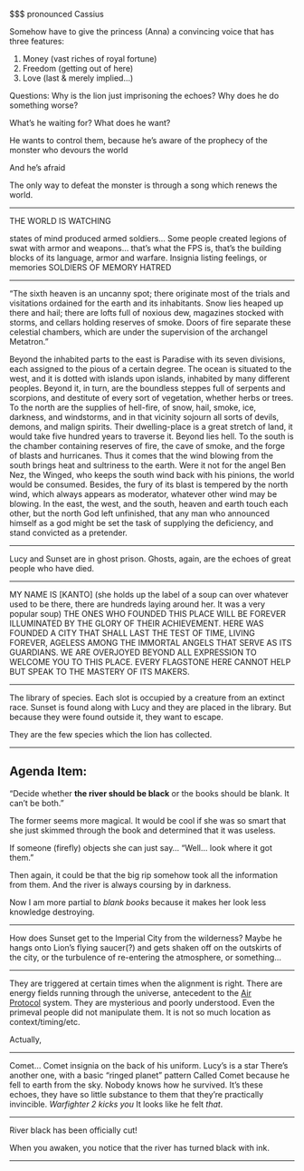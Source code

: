 $$$ pronounced Cassius

Somehow have to give the princess (Anna) a convincing voice that has three features:

1.  Money (vast riches of royal fortune)
2.  Freedom (getting out of here)
3.  Love (last & merely implied…)

Questions:
Why is the lion just imprisoning the echoes? Why does he do something worse?

What’s he waiting for? What does he want?

He wants to control them, because he’s aware of the prophecy of the monster who devours the world

And he’s afraid

The only way to defeat the monster is through a song which renews the world.

***

THE WORLD IS WATCHING

states of mind produced armed soldiers… Some people created legions of swat with armor and weapons… that’s what the FPS is, that’s the building blocks of its language, armor and warfare. Insignia listing feelings, or memories
SOLDIERS OF MEMORY
HATRED

***

“The sixth heaven is an uncanny spot; there originate most of the trials and visitations ordained for the earth and its inhabitants. Snow lies heaped up there and hail; there are lofts full of noxious dew, magazines stocked with storms, and cellars holding reserves of smoke. Doors of fire separate these celestial chambers, which are under the supervision of the archangel Metatron.”

Beyond the inhabited parts to the east is Paradise with its seven divisions, each assigned to the pious of a certain degree. The ocean is situated to the west, and it is dotted with islands upon islands, inhabited by many different peoples. Beyond it, in turn, are the boundless steppes full of serpents and scorpions, and destitute of every sort of vegetation, whether herbs or trees. To the north are the supplies of hell-fire, of snow, hail, smoke, ice, darkness, and windstorms, and in that vicinity sojourn all sorts of devils, demons, and malign spirits. Their dwelling-place is a great stretch of land, it would take five hundred years to traverse it. Beyond lies hell. To the south is the chamber containing reserves of fire, the cave of smoke, and the forge of blasts and hurricanes. Thus it comes that the wind blowing from the south brings heat and sultriness to the earth. Were it not for the angel Ben Nez, the Winged, who keeps the south wind back with his pinions, the world would be consumed. Besides, the fury of its blast is tempered by the north wind, which always appears as moderator, whatever other wind may be blowing.
In the east, the west, and the south, heaven and earth touch each other, but the north God left unfinished, that any man who announced himself as a god might be set the task of supplying the deficiency, and stand convicted as a pretender.

***

Lucy and Sunset are in ghost prison. Ghosts, again, are the echoes of great people who have died.

***

MY NAME IS \[KANTO] (she holds up the label of a soup can over whatever used to be there, there are hundreds laying around her. It was a very popular soup)
THE ONES WHO FOUNDED THIS PLACE WILL BE FOREVER ILLUMINATED BY THE GLORY OF THEIR ACHIEVEMENT. HERE WAS FOUNDED A CITY THAT SHALL LAST THE TEST OF TIME, LIVING FOREVER, AGELESS AMONG THE IMMORTAL ANGELS THAT SERVE AS ITS GUARDIANS. WE ARE OVERJOYED BEYOND ALL EXPRESSION TO WELCOME YOU TO THIS PLACE.
EVERY FLAGSTONE HERE CANNOT HELP BUT SPEAK TO THE MASTERY OF ITS MAKERS.

***

The library of species. Each slot is occupied by a creature from an extinct race. Sunset is found along with Lucy and they are placed in the library. But because they were found outside it, they want to escape.

They are the few species which the lion has collected.

***

## Agenda Item:

“Decide whether **the river should be black** or the books should be blank. It can’t be both.”

The former seems more magical. It would be cool if she was so smart that she just skimmed through the book and determined that it was useless.

If someone (firefly) objects she can just say… “Well… look where it got them.”

Then again, it could be that the big rip somehow took all the information from them. And the river is always coursing by in darkness.

Now I am more partial to *blank books* because it makes her look less knowledge destroying.

***

How does Sunset get to the Imperial City from the wilderness? Maybe he hangs onto Lion’s flying saucer(?) and gets shaken off on the outskirts of the city, or the turbulence of re-entering the atmosphere, or something…

***

They are triggered at certain times when the alignment is right. There are energy fields running through the universe, antecedent to the [Air Protocol](/p/39af5dfd7ca34fd2ad511129944e10c9) system. They are mysterious and poorly understood. Even the primeval people did not manipulate them. It is not so much location as context/timing/etc.

Actually,

***

Comet…
Comet insignia on the back of his uniform.
Lucy’s is a star
There’s another one, with a basic “ringed planet” pattern
Called Comet because he fell to earth from the sky.
Nobody knows how he survived. It’s these echoes, they have so little substance to them that they’re practically invincible.
*Warfighter 2 kicks you*
It looks like he felt *that*.

***

River black has been officially cut!

When you awaken, you notice that the river has turned black with ink.

***
